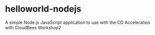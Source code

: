 # helloworld-nodejs
A simple Node.js JavaScript application to use with the CD Acceleration with CloudBees Workshop2
